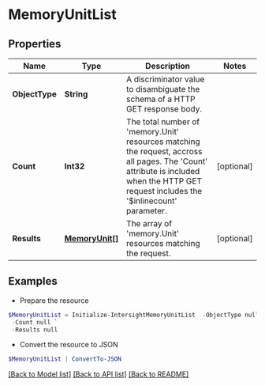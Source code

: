 # MemoryUnitList
## Properties

Name | Type | Description | Notes
------------ | ------------- | ------------- | -------------
**ObjectType** | **String** | A discriminator value to disambiguate the schema of a HTTP GET response body. | 
**Count** | **Int32** | The total number of &#39;memory.Unit&#39; resources matching the request, accross all pages. The &#39;Count&#39; attribute is included when the HTTP GET request includes the &#39;$inlinecount&#39; parameter. | [optional] 
**Results** | [**MemoryUnit[]**](MemoryUnit.md) | The array of &#39;memory.Unit&#39; resources matching the request. | [optional] 

## Examples

- Prepare the resource
```powershell
$MemoryUnitList = Initialize-IntersightMemoryUnitList  -ObjectType null `
 -Count null `
 -Results null
```

- Convert the resource to JSON
```powershell
$MemoryUnitList | ConvertTo-JSON
```

[[Back to Model list]](../README.md#documentation-for-models) [[Back to API list]](../README.md#documentation-for-api-endpoints) [[Back to README]](../README.md)

